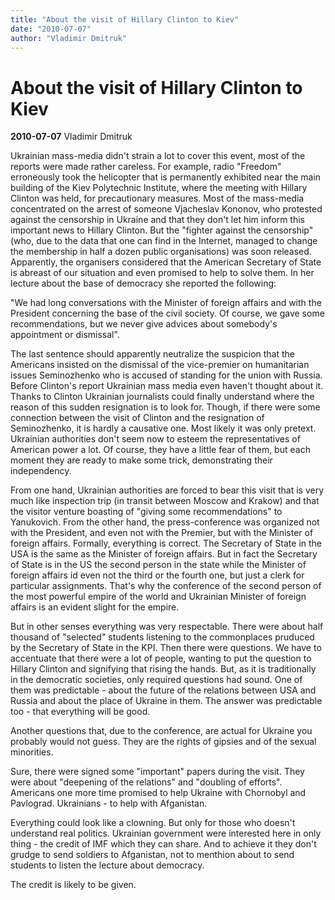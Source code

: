 ```yaml
---
title: "About the visit of Hillary Clinton to Kiev"
date: "2010-07-07"
author: "Vladimir Dmitruk"
---
```


# About the visit of Hillary Clinton to Kiev

**2010-07-07** Vladimir Dmitruk

Ukrainian mass-media didn't strain a lot to cover this event, most of the reports were made rather careless. For example, radio "Freedom" erroneously took the helicopter that is permanently exhibited near the main building of the Kiev Polytechnic Institute, where the meeting with Hillary Clinton was held, for precautionary measures. Most of the mass-media concentrated on the arrest of someone Vjacheslav Kononov, who protested against the censorship in Ukraine and that they don't let him inform this important news to Hillary Clinton. But the "fighter against the censorship" (who, due to the data that one can find in the Internet, managed to change the membership in half a dozen public organisations) was soon released. Apparently, the organisers considered that the American Secretary of State is abreast of our situation and even promised to help to solve them. In her lecture about the base of democracy she reported the following:

"We had long conversations with the Minister of foreign affairs and with the President concerning the base of the civil society. Of course, we gave some recommendations, but we never give advices about somebody's appointment or dismissal".

The last sentence should apparently neutralize the suspicion that the Americans insisted on the dismissal of the vice-premier on humanitarian issues Seminozhenko who is accused of standing for the union with Russia. Before Clinton's report Ukrainian mass media even haven't thought about it. Thanks to Clinton Ukrainian journalists could finally understand where the reason of this sudden resignation is to look for. Though, if there were some connection between the visit of Clinton and the resignation of Seminozhenko, it is hardly a causative one. Most likely it was only pretext. Ukrainian authorities don't seem now to esteem the representatives of American power a lot. Of course, they have a little fear of them, but each moment they are ready to make some trick, demonstrating their independency.

From one hand, Ukrainian authorities are forced to bear this visit that is very much like inspection trip (in transit between Moscow and Krakow) and that the visitor venture boasting of "giving some recommendations" to Yanukovich. From the other hand, the press-conference was organized not with the President, and even not with the Premier, but with the Minister of foreign affairs. Formally, everything is correct. The Secretary of State in the USA is the same as the Minister of foreign affairs. But in fact the Secretary of State is in the US the second person in the state while the Minister of foreign affairs id even not the third or the fourth one, but just a clerk for particular assignments. That's why the conference of the second person of the most powerful empire of the world and Ukrainian Minister of foreign affairs is an evident slight for the empire.

But in other senses everything was very respectable. There were about half thousand of "selected" students listening to the commonplaces pruduced by the Secretary of State in the KPI. Then there were questions. We have to accentuate that there were a lot of people, wanting to put the question to Hillary Clinton and signifying that rising the hands. But, as it is traditionally in the democratic societies, only required questions had sound. One of them was predictable - about the future of the relations between USA and Russia and about the place of Ukraine in them. The answer was predictable too - that everything will be good.

Another questions that, due to the conference, are actual for Ukraine you probably would not guess. They are the rights of gipsies and of the sexual minorities.

Sure, there were signed some "important" papers during the visit. They were about "deepening of the relations" and "doubling of efforts". Americans one more time promised to help Ukraine with Chornobyl and Pavlograd. Ukrainians - to help with Afganistan.

Everything could look like a clowning. But only for those who doesn't understand real politics. Ukrainian government were interested here in only thing - the credit of IMF which they can share. And to achieve it they don't grudge to send soldiers to Afganistan, not to menthion about to send students to listen the lecture about democracy.

The credit is likely to be given.